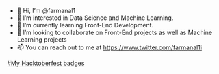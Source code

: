 - 👋 Hi, I’m @farmanal1
- 👀 I’m interested in Data Science and Machine Learning.
- 🌱 I’m currently learning Front-End Development.
- 💞️ I’m looking to collaborate on Front-End projects as well as Machine Learning projects
- 📫 You can reach out to me at https://www.twitter.com/farmanal1i

[#My Hacktoberfest badges](https://www.holopin.io/@farmanal1#badges)
